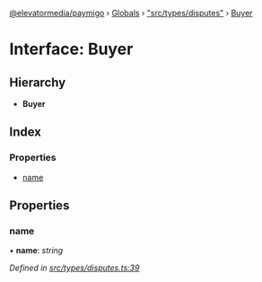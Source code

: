 [@elevatormedia/paymigo](../README.md) › [Globals](../globals.md) › ["src/types/disputes"](../modules/_src_types_disputes_.md) › [Buyer](_src_types_disputes_.buyer.md)

# Interface: Buyer

## Hierarchy

-   **Buyer**

## Index

### Properties

-   [name](_src_types_disputes_.buyer.md#name)

## Properties

### name

• **name**: _string_

_Defined in [src/types/disputes.ts:39](https://github.com/ELEVATORmedia/paymigo/blob/90b1c91/src/types/disputes.ts#L39)_
